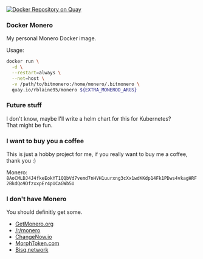 [![Docker Repository on Quay](https://quay.io/repository/rblaine95/monero/status "Docker Repository on Quay")](https://quay.io/repository/rblaine95/monero)

### Docker Monero
My personal Monero Docker image.  

Usage:
```sh
docker run \
  -d \
  --restart=always \
  --net=host \
  -v /path/to/bitmonero:/home/monero/.bitmonero \
  quay.io/rblaine95/monero ${EXTRA_MONEROD_ARGS}
```

### Future stuff
I don't know, maybe I'll write a helm chart for this for Kubernetes?  
That might be fun.

### I want to buy you a coffee
This is just a hobby project for me, if you really want to buy me a coffee, thank you :)  

Monero: `8AoCMLDJ4J4fkeEokYT1QQbVd7vemd7nHVH1uurxng3cXx1wdKKdp14Fk1PDws4vkagHRF2BkdQo9DfzxxpEr4pUCaGWb5U`

### I don't have Monero
You should definitly get some.  
* [GetMonero.org](https://www.getmonero.org/)
* [/r/monero](https://www.reddit.com/r/monero)  
* [ChangeNow.io](https://changenow.io/)
* [MorphToken.com](https://www.morphtoken.com/)
* [Bisq.network](https://bisq.network/)

